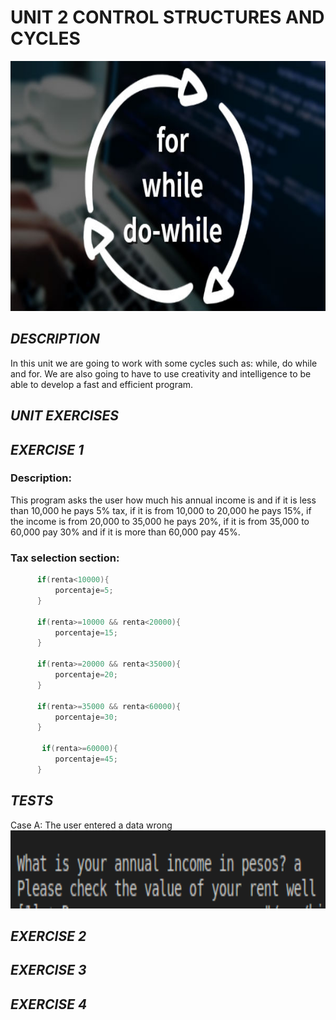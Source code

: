 # UNIT 2 CONTROL STRUCTURES AND CYCLES
 
 <img alt="Cycles" height="400" src="https://github.com/Up210188/Up210188_cpp/blob/main/imagenes/ciclos-de-programacion.jpg"/>
 
## ***DESCRIPTION***
In this unit we are going to work with some cycles such as: while, do while and for. We are also going to have to use creativity and intelligence to be able to develop a fast and efficient program.
 
 ## ***UNIT EXERCISES***

 ## ***EXERCISE 1***

 ### Description:
 This program asks the user how much his annual income is and if it is less than 10,000 he pays 5% tax, if it is from 10,000 to 20,000 he pays 15%,  if the income is from 20,000 to 35,000 he pays 20%, if it is from 35,000 to 60,000 pay 30% and if it is more than 60,000 pay 45%.
 ### Tax selection section:
  
  ```c++
        if(renta<10000){
            porcentaje=5;
        }    
        
        if(renta>=10000 && renta<20000){
            porcentaje=15;
        }

        if(renta>=20000 && renta<35000){
            porcentaje=20;
        }

        if(renta>=35000 && renta<60000){
            porcentaje=30;
        }    
            
         if(renta>=60000){
            porcentaje=45;
        }
  ```      
   ## ***TESTS***
Case A: The user entered a data wrong 
    <img alt="1.1" height="125" src="https://github.com/Up210188/Up210188_cpp/blob/main/imagenes/1.1.png"/> 
 ## ***EXERCISE 2***
 ## ***EXERCISE 3***
 ## ***EXERCISE 4***
